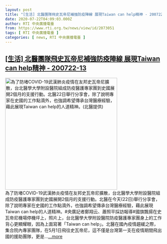 ```yaml
---
layout: post
title: "[生活] 北醫團隊飛史瓦帝尼補強防疫陣線 展現Taiwan can help精神 - 200722-13"
date: 2020-07-22T04:09:03.000Z
author: RTI 中央廣播電臺
from: https://www.rti.org.tw/news/view/id/2073051
tags: [ RTI 中央廣播電臺 ]
categories: [ news, RTI 中央廣播電臺 ]
---
```

<!--1595390943000-->
[[生活] 北醫團隊飛史瓦帝尼補強防疫陣線 展現Taiwan can help精神 - 200722-13](https://www.rti.org.tw/news/view/id/2073051)
------

<div>
<img src="https://static.rti.org.tw/assets/thumbnails/2020/07/22/72189a423a607074b0f61268ad1140e2.jpg" width="360" alt="為了防堵COVID-19武漢肺炎疫情在友邦史瓦帝尼擴散，台北醫學大學附設醫院組成防疫醫護專家團到史國展開2個月的支援行動。北醫22日舉行分享會，除了說明專家在史國的工作點滴外，也強調希望傳承台灣醫療經驗，藉此展現Taiwan can help的人道精神。(北醫提供)" title="為了防堵COVID-19武漢肺炎疫情在友邦史瓦帝尼擴散，台北醫學大學附設醫院組成防疫醫護專家團到史國展開2個月的支援行動。北醫22日舉行分享會，除了說明專家在史國的工作點滴外，也強調希望傳承台灣醫療經驗，藉此展現Taiwan can help的人道精神。(北醫提供)"><br>為了防堵COVID-19武漢肺炎疫情在友邦史瓦帝尼擴散，台北醫學大學附設醫院組成防疫醫護專家團到史國展開2個月的支援行動。北醫在今天(22日)舉行分享會，除了說明專家在史國的工作點滴外，也強調希望傳承台灣醫療經驗，藉此展現Taiwan can help的人道精神。#央廣記者鄭翔云、蕭照平採訪報導#國旗飄揚在史瓦帝尼機場停機坪上，照片上，台北醫學大學附設醫院防疫醫護專家團身上的工作背心更顯耀眼，因為上面寫著「Taiwan can help」。北醫在國內疫情趨緩之際，集合院內專家團隊，在5月1日飛往史瓦帝尼，這不僅是台灣第一支在疫情期間飛出國的援助團隊，更是...<a target="_blank" href="https://www.rti.org.tw/news/view/id/2073051">...more</a>
</div>
